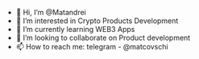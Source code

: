 - 👋 Hi, I’m @Matandrei
- 👀 I’m interested in Crypto Products Development
- 🌱 I’m currently learning WEB3 Apps
- 💞️ I’m looking to collaborate on Product development
- 📫 How to reach me: telegram - @matcovschi

<!---
Matandrei/Matandrei is a ✨ special ✨ repository because its `README.md` (this file) appears on your GitHub profile.
You can click the Preview link to take a look at your changes.
--->
